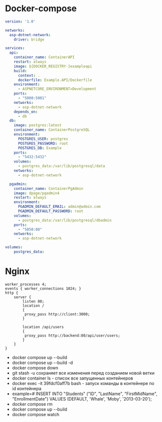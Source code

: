 # Docker-compose

```yml
version: '1.0'

networks:
  asp-dotnet-network:
    driver: bridge

services:
  api:
    container_name: ContainerAPI
    restart: always
    image: ${DOCKER_REGISTRY-}exampleapi
    build:
      context: .
      dockerfile: Example.API/Dockerfile
    environment:
      - ASPNETCORE_ENVIRONMENT=Development
    ports:
      - "5000:5001"
    networks:
      - asp-dotnet-network
    depends_on:
      - db
  db:
    image: postgres:latest
    container_name: ContainerPostgreSQL
    environment:
      POSTGRES_USER: postgres
      POSTGRES_PASSWORD: root
      POSTGRES_DB: Example
    ports:
      - "5432:5432"
    volumes:
      - postgres_data:/var/lib/postgresql/data
    networks:
      - asp-dotnet-network

  pgadmin:
    container_name: ContainerPgAdmin
    image: dpage/pgadmin4
    restart: always
    environment:
      PGADMIN_DEFAULT_EMAIL: admin@admin.com
      PGADMIN_DEFAULT_PASSWORD: root
    volumes:
      - postgres_data:/var/lib/postgresql/dbadmin
    ports:
      - "5050:80"
    networks:
      - asp-dotnet-network 

volumes:
    postgres_data:

```


# Nginx

```
worker_processes 4;
events { worker_connections 1024; }
http {
    server {
        listen 80;
        location /
        {
         proxy_pass http://client:3000;
        }

        location /api/users 
        {
         proxy_pass http://backend:80/api/user/users;
        }
    }
}
```

- docker compose up --build
- docker compose up --build -d
- docker compose down
- git stash -u  сохраняет все изменения перед созданием новой ветки
- docker container ls  - список все запущенных контейнеров
- docker exec -it 39fdcf0aff7b bash  - запуск команды в контейнере по id контейнера
- example=# INSERT INTO "Students" ("ID", "LastName", "FirstMidName", "EnrollmentDate") VALUES (DEFAULT, 'Whale', 'Moby', '2013-03-20');
- docker compose rm
- docker compose up --build
- docker compose watch


